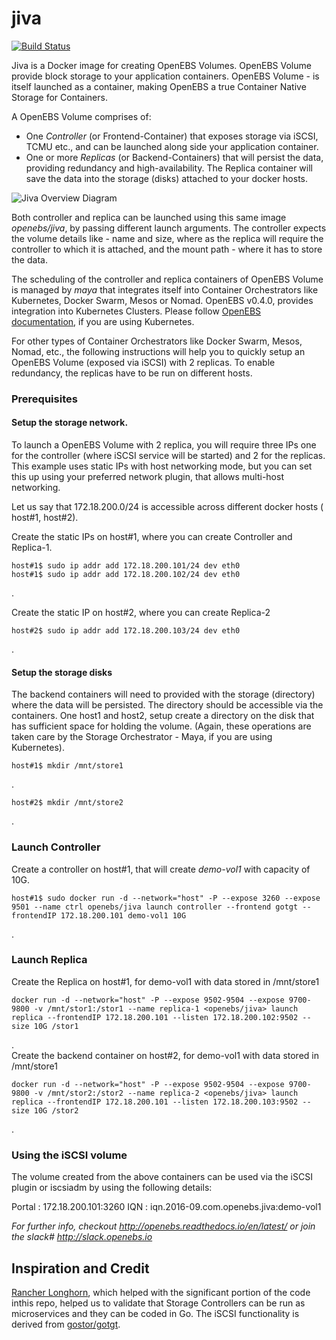 # jiva

[![Build Status](https://travis-ci.org/openebs/jiva.svg?branch=master)](https://travis-ci.org/openebs/jiva)

Jiva is a Docker image for creating OpenEBS Volumes. OpenEBS Volume provide block storage to your application containers. OpenEBS Volume - is itself launched as a container, making OpenEBS a true Container Native Storage for Containers.  


A OpenEBS Volume comprises of:
- One *Controller* (or Frontend-Container) that exposes storage via iSCSI, TCMU etc., and can be launched along side your application container. 
- One or more *Replicas* (or Backend-Containers) that will persist the data, providing redundancy and high-availability. The Replica container will save the data into the storage (disks) attached to your docker hosts.

![Jiva Overview Diagram](https://github.com/openebs/openebs/blob/master/documentation/source/_static/JivaExample.png)

Both controller and replica can be launched using this same image *openebs/jiva*, by passing different launch arguments. The controller expects the volume details like - name and size, where as the replica will require the controller to which it is attached, and the mount path - where it has to store the data. 

The scheduling of the controller and replica containers of OpenEBS Volume is managed by *maya* that integrates itself into Container Orchestrators like Kubernetes, Docker Swarm, Mesos or Nomad. OpenEBS v0.4.0, provides integration into Kubernetes Clusters. Please follow [OpenEBS documentation](http://openebs.readthedocs.io/en/latest/), if you are using Kubernetes. 

For other types of Container Orchestrators like Docker Swarm, Mesos, Nomad, etc., the following instructions will help you to quickly setup an OpenEBS Volume (exposed via iSCSI) with 2 replicas. To enable redundancy, the replicas have to be run on different hosts.

### Prerequisites

#### Setup the storage network. 

To launch a OpenEBS Volume with 2 replica, you will require three IPs one for the controller (where iSCSI service will be started) and 2 for the replicas. This example uses static IPs with host networking mode, but you can set this up using your preferred network plugin, that allows multi-host networking.

Let us say that 172.18.200.0/24 is accessible across different docker hosts ( host#1, host#2). 

Create the static IPs on host#1, where you can create Controller and Replica-1.

```
host#1$ sudo ip addr add 172.18.200.101/24 dev eth0
host#1$ sudo ip addr add 172.18.200.102/24 dev eth0
```
.

Create the static IP on host#2, where you can create Replica-2

```
host#2$ sudo ip addr add 172.18.200.103/24 dev eth0
```

.
#### Setup the storage disks

The backend containers will need to provided with the storage (directory) where the data will be persisted. The directory should be accessible via the containers.  One host1 and host2, setup create a directory on the disk that has sufficient space for holding the volume. (Again, these operations are taken care by the Storage Orchestrator - Maya, if you are using Kubernetes). 

```
host#1$ mkdir /mnt/store1
```
.
```
host#2$ mkdir /mnt/store2
```

.
### Launch Controller

Create a controller on host#1, that will create *demo-vol1* with capacity of 10G. 

```
host#1$ sudo docker run -d --network="host" -P --expose 3260 --expose 9501 --name ctrl openebs/jiva launch controller --frontend gotgt --frontendIP 172.18.200.101 demo-vol1 10G
```
  
.
### Launch Replica

Create the Replica on host#1, for demo-vol1 with data stored in /mnt/store1

```
docker run -d --network="host" -P --expose 9502-9504 --expose 9700-9800 -v /mnt/stor1:/stor1 --name replica-1 <openebs/jiva> launch replica --frontendIP 172.18.200.101 --listen 172.18.200.102:9502 --size 10G /stor1
```
.   
Create the backend container on host#2, for demo-vol1 with data stored in /mnt/store1

```
docker run -d --network="host" -P --expose 9502-9504 --expose 9700-9800 -v /mnt/stor2:/stor2 --name replica-2 <openebs/jiva> launch replica --frontendIP 172.18.200.101 --listen 172.18.200.103:9502 --size 10G /stor2
```
.
### Using the iSCSI volume

The volume created from the above containers can be used via the iSCSI plugin or iscsiadm by using the following details:

Portal : 172.18.200.101:3260
IQN : iqn.2016-09.com.openebs.jiva:demo-vol1


*For further info, checkout http://openebs.readthedocs.io/en/latest/ or join the slack# http://slack.openebs.io*

## Inspiration and Credit

[Rancher Longhorn](https://github.com/rancher/longhorn), which helped with the significant portion of the code inthis repo, helped us to validate that Storage Controllers can be run as microservices and they can be coded in Go. The iSCSI functionality is derived from [gostor/gotgt](https://github.com/gostor/gotgt). 
